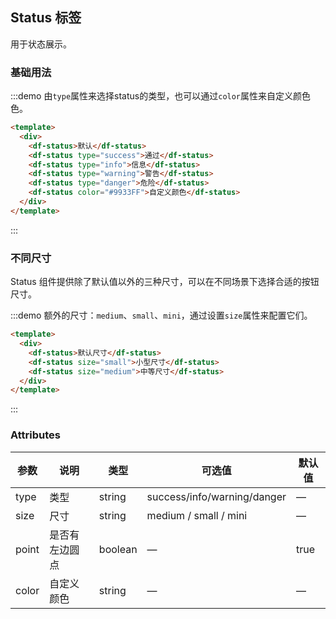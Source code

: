 ## Status 标签

用于状态展示。

### 基础用法

:::demo 由`type`属性来选择status的类型，也可以通过`color`属性来自定义颜色色。

```html
<template>
  <div>
    <df-status>默认</df-status>
    <df-status type="success">通过</df-status>
    <df-status type="info">信息</df-status>
    <df-status type="warning">警告</df-status>
    <df-status type="danger">危险</df-status>
    <df-status color="#9933FF">自定义颜色</df-status>
  </div>
</template>
```
:::

### 不同尺寸

Status 组件提供除了默认值以外的三种尺寸，可以在不同场景下选择合适的按钮尺寸。

:::demo 额外的尺寸：`medium`、`small`、`mini`，通过设置`size`属性来配置它们。

```html
<template>
  <div>
    <df-status>默认尺寸</df-status>
    <df-status size="small">小型尺寸</df-status>
    <df-status size="medium">中等尺寸</df-status>
  </div>
</template>
```
:::

### Attributes
| 参数      | 说明          | 类型      | 可选值                           | 默认值  |
|---------- |-------------- |---------- |--------------------------------  |-------- |
| type | 类型 | string | success/info/warning/danger | — |
| size | 尺寸 | string | medium / small / mini | — |
| point | 是否有左边圆点 | boolean | — | true |
| color | 自定义颜色 | string | — | — |
